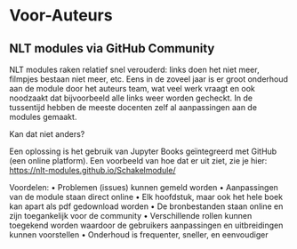 # Voor-Auteurs

## NLT modules via GitHub Community

NLT modules raken relatief snel verouderd: links doen het niet meer, filmpjes bestaan niet meer, etc. Eens in de zoveel jaar is er groot onderhoud aan de module door het auteurs team, wat veel werk vraagt en ook noodzaakt dat bijvoorbeeld alle links weer worden gecheckt. In de tussentijd hebben de meeste docenten zelf al aanpassingen aan de modules gemaakt. 

Kan dat niet anders?

Een oplossing is het gebruik van Jupyter Books geïntegreerd met GitHub (een online platform). Een voorbeeld van hoe dat er uit ziet, zie je hier: 
https://nlt-modules.github.io/Schakelmodule/

Voordelen:
•	Problemen (issues) kunnen gemeld worden
•	Aanpassingen van de module staan direct online
•	Elk hoofdstuk, maar ook het hele boek kan apart als pdf gedownload worden
•	De bronbestanden staan online en zijn toegankelijk voor de community
•	Verschillende rollen kunnen toegekend worden waardoor de gebruikers aanpassingen en uitbreidingen kunnen voorstellen
•	Onderhoud is frequenter, sneller, en eenvoudiger

